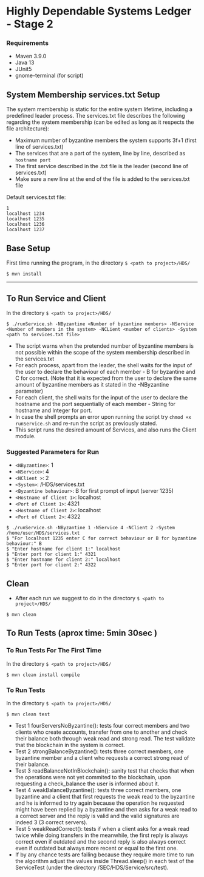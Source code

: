 # Highly Dependable Systems Ledger - Stage 2

### Requirements

- Maven 3.9.0
- Java 13
- JUnit5
- gnome-terminal (for script)

## System Membership services.txt Setup
The system membership is static for the entire system lifetime, including a predefined leader process.
The services.txt file describes the following regarding the system membership (can be edited as long as it respects the file architecture):
- Maximum number of byzantine members the system supports 3f+1 (first line of services.txt)
- The services that are a part of the system, line by line, described as ```hostname port```
- The first service described in the .txt file is the leader (second line of services.txt)
- Make sure a new line at the end of the file is added to the services.txt file

Default services.txt file:

```agsl
1
localhost 1234
localhost 1235
localhost 1236
localhost 1237

```

## Base Setup

First time running the program, in the directory ```$ <path to project>/HDS/```
```shell
$ mvn install
```

---

## To Run Service and Client

In the directory ```$ <path to project>/HDS/```
```shell
$ ./runService.sh -NByzantine <Number of byzantine members> -NService <Number of members in the system> -NCLient <number of clients> -System <path to services.txt file>
```

- The script warns when the pretended number of byzantine members is not possible within the scope of the system membership described in the services.txt
- For each process, apart from the leader, the shell waits for the input of the user to declare the behaviour of each member - B for byzantine and C for correct. (Note that it is expected from the user to declare the same amount of byzantine members as it stated in the -NByzantine parameter)
- For each client, the shell waits for the input of the user to declare the hostname and the port sequentially of each member - String for hostname and Integer for port.
- In case the shell prompts an error upon running the script try ```chmod +x runService.sh``` and re-run the script as previously stated.
- This script runs the desired amount of Services, and also runs the Client module.

### Suggested Parameters for Run

- `<NByzantine>`: 1
- `<NService>`: 4
- `<NClient >`: 2
- `<System>`: <absolute path of user>/HDS/services.txt
- `<Byzantine behaviour>`: B for first prompt of input (server 1235)
- `<Hostname of Client 1>`: localhost
- `<Port of Client 1>`: 4321
- `<Hostname of Client 2>`: localhost
- `<Port of Client 2>`: 4322

```shell
$ ./runService.sh -NByzantine 1 -NService 4 -NClient 2 -System /home/user/HDS/services.txt 
$ "For localhost 1235 enter C for correct behaviour or B for byzantine behaviour:" B
$ "Enter hostname for client 1:" localhost
$ "Enter port for client 1:" 4321
$ "Enter hostname for client 2:" localhost 
$ "Enter port for client 2:" 4322
```

## Clean

- After each run we suggest to do in the directory ```$ <path to project>/HDS/```
```shell
$ mvn clean
```

## To Run Tests (aprox time: 5min 30sec )

### To Run Tests For The First Time

In the directory ```$ <path to project>/HDS/```
```shell
$ mvn clean install compile
```

### To Run Tests

In the directory ```$ <path to project>/HDS/```
```shell
$ mvn clean test
```

- Test 1 fourServersNoByzantine(): tests four correct members and two clients who create accounts, transfer from one to another and check their balance both through weak read and strong read. The test validate that the blockchain in the system is correct.
- Test 2 strongBalanceByzantine(): tests three correct members, one byzantine member and a client who requests a correct strong read of their balance.
- Test 3 readBalanceNotInBlockchain(): sanity test that checks that when the operations were not yet commited to the blockchain, upon requesting a check_balance the user is informed about it.
- Test 4 weakBalanceByzantine(): tests three correct members, one byzantine and a client that first requests the weak read to the byzantine and he is informed to try again because the operation he requested might have been replied by a byzantine and then asks for a weak read to a correct server and the reply is valid and the valid signatures are indeed 3 (3 correct servers).
- Test 5 weakReadCorrect(): tests if when a client asks for a weak read twice while doing transfers in the meanwhile, the first reply is always correct even if outdated and the second reply is also always correct even if outdated but always more recent or equal to the first one.
- If by any chance tests are failing because they require more time to run the algorithm adjust the values inside Thread.sleep(<value>) in each test of the ServiceTest (under the directory /SEC/HDS/Service/src/test).